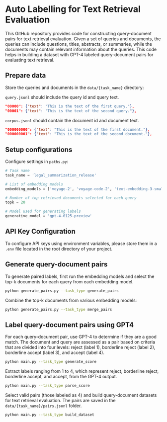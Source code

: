 # Auto Labelling for Text Retrieval Evaluation
This GitHub repository provides code for constructing query-document pairs for text retrieval evaluation. Given a set of queries and documents, the queries can include questions, titles, abstracts, or summaries, while the documents may contain relevant information about the queries. This code helps in building a dataset with GPT-4 labeled query-document pairs for evaluating text retrieval.

## Prepare data
Store the queries and documents in the `data/{task_name}` directory:

`query.jsonl` should include the query id and query text.
```json
"00000": {"text": "This is the text of the first query."},
"00001": {"text": "This is the text of the second query."},
```

`corpus.jsonl` should contain the document id and document text.
```json
"000000000": {"text": "This is the text of the first document."},
"000000001": {"text": "This is the text of the second document."},
```

## Setup configurations

Configure settings in `paths.py`: 
```python
# Task name
task_name = 'legal_summarization_release'

# List of embedding models
embedding_models = ['voyage-2', 'voyage-code-2', 'text-embedding-3-small', 'text-embedding-3-large', 'embed-english-v3.0', 'mistral', 'googlecloud_textembedding-gecko@latest']

# Number of top retrieved documents selected for each query
topk = 20

# Model used for generating labels
generative_model = 'gpt-4-0125-preview'
```

## API Key Configuration

To configure API keys using environment variables, please store them in a `.env` file located in the root directory of your project.

## Generate query-document pairs

To generate paired labels, first run the embedding models and select the top-k documents for each query from each embedding model.

```bash
python generate_pairs.py --task_type generate_pairs
```

Combine the top-k documents from various embedding models:

```bash
python generate_pairs.py --task_type merge_pairs
```

## Label query-document pairs using GPT4

For each query-document pair, use GPT-4 to determine if they are a good match. The document and query are assessed as a pair based on criteria that are divided into four levels: reject (label 1), borderline reject (label 2), borderline accept (label 3), and accept (label 4).

```bash
python main.py --task_type generate_score
```

Extract labels ranging from 1 to 4, which represent reject, borderline reject, borderline accept, and accept, from the GPT-4 output.

```bash
python main.py --task_type parse_score
```

Select valid pairs (those labeled as 4) and build query-document datasets for text retrieval evaluation. The pairs are saved in the `data/{task_name}/pairs.jsonl` folder.

```bash
python main.py --task_type build_dataset
```